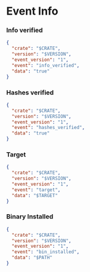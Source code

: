 # Event Info

### Info verified

```json
{
  "crate": "$CRATE",
  "version": "$VERSION",
  "event_version": "1",
  "event": "info_verified",
  "data": "true"
}
```

### Hashes verified

```json
{
  "crate": "$CRATE",
  "version": "$VERSION",
  "event_version": "1",
  "event": "hashes_verified",
  "data": "true"
}
```

### Target

```json
{
  "crate": "$CRATE",
  "version": "$VERSION",
  "event_version": "1",
  "event": "target",
  "data": "$TARGET"
}
```

### Binary Installed

```json
{
  "crate": "$CRATE",
  "version": "$VERSION",
  "event_version": "1",
  "event": "bin_installed",
  "data": "$PATH"
}
```
